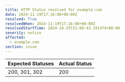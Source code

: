 ```yaml
---
title: HTTP Status resolved for example.com
date: 2024-11-19T17:16:08+00:00Z
resolved: True
resolvedWhen: 2024-11-19T17:16:08+00:00Z
resolvedStartTime: 2024-10-25T21:09:43.191474+00:00
severity: notice
affected:
  - example.com
section: issue
---
```


| Expected Statuses | Actual Status  |
|-------------------|----------------|
| 200, 301, 302 | 200 |
